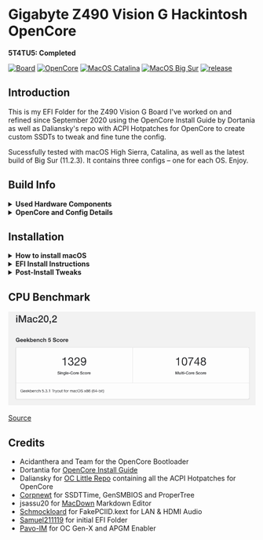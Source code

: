 # Gigabyte Z490 Vision G Hackintosh OpenCore

**5T4TU5: Completed**

[![Board](https://img.shields.io/badge/Gigabyte-Z490_Vision_G-informational.svg)](https://www.gigabyte.com/Motherboard/Z490-VISION-G-rev-1x/support#support-dl-driver)
[![OpenCore](https://img.shields.io/badge/OpenCore-0.6.8-white.svg)](https://github.com/acidanthera/OpenCorePkg/releases/latest)
[![MacOS Catalina](https://img.shields.io/badge/macOS-10.15.7-white.svg)](https://www.apple.com/li/macos/catalina/)
[![MacOS Big Sur](https://img.shields.io/badge/macOS-11.2.3-white.svg)](https://www.apple.com/macos/big-sur/)
[![release](https://img.shields.io/badge/Download-latest-success.svg)](https://github.com/5T33Z0/Gigabyte-Z490-Vision-G-Hackintosh-OpenCore/releases)

## Introduction
This is my EFI Folder for the Z490 Vision G Board I've worked on and refined since September 2020 using the OpenCore Install Guide by Dortania as well as Daliansky's repo with ACPI Hotpatches for OpenCore to create custom SSDTs to tweak and fine tune the config.

Sucessfully tested with macOS High Sierra, Catalina, as well as the latest build of Big Sur (11.2.3). It contains three configs – one for each OS. Enjoy.

## Build Info

<details>
<summary><strong>Used Hardware Components</strong></summary>

| Component           | Details                                     |
| :------------------ | :------------------------------------------ |
| Mainboard           | Gibabyte Z490 Vision G                      |
| BIOS					  | F20b. F5 or higher is required to disable `CFG Lock`. Otherwise use Kernel Quirk `AppleXcpmCfgLock` to disable CFG Lock via `config.plist`|
| CPU                 | Intel® Core i9 10850K (Codename Comet Lake) |
| RAM                 | 32 GB DDR4 2400 Crucial Basllistix Sport LT |
| iGPU					  | Intel® UHD 630. Configured `headless` for computational tasks only. If you need to drive a display [use this Framebuffer-Patch](https://github.com/5T33Z0/Gigabyte-Z490-Vision-G-Hackintosh-OpenCore/blob/main/Intel%20UHD%20630_HDMI_DP_Framebuffer-Patch.plist) instead          |
| GPU                 | Nvidia GeForce 760.oot-args                 |
| Audio               | Realtek® ALC1220-VB (Layout-id: `28`)       |
| Ethernet            | Intel® 2.5GbE LAN chip. Incompatible with macOS High Sierra |
</details>
<details>
<summary><strong>OpenCore and Config Details</strong></summary>

### OpenCore Details
* **Version**: 0.6.8 Nightly (details in config.plist)
* **Compatible macOS**: 10.13.6 (High Sierra), 10.15.7 (Catalina) and 11.2.2 (Big Sur)
* **System Definition:** `iMac20,2` (SMBIOS Infos need to be added with [GenSMBIOS](https://github.com/corpnewt/GenSMBIOS))
* **ACPI Patches:** `SSDT-EC`, `SSDT-AWAC`, `SSDT-EC-USBX`, `SSDT-PLUG`, `SSDT-SBUS-MCHC`, `SSDT-DMAC`, `SSDT-PPMC`, `SSDT-MEM2`
* **OpenCanopy Enabled**: `yes`
* **Iconset**: `modern`
* **Chime**: `no`
* **FileVault**: `no`
* **SecureBootModel**: `j185f` (Set to `Disabled` if system won't boot)
* **USB Ports Mapped:** `yes`. Details [here](https://github.com/5T33Z0/Gigabyte-Z490-Vision-G-Hackintosh-OpenCore/blob/main/USB_Ports.zip?raw=true)
* **car-active-config:** HighSierra: `FF030000`, Catalina: `FF070000`, Big Sur: `67080000`
* **Issues**: High Siera requires SMBIOS `iMac18,3` as well as a Fake CPU-ID in order to boot.

### Note about Kexts
The following Kexts are disabled by default since I don't know which CPU, GPU and Audio/Video Setup you are using:

- `CPUFriend.kext` and `CPUFriendDataProvider.kext` 
	- If you use a different CPU model, create your own DataProvider Kext using [CPUFriendFriend](https://github.com/corpnewt/CPUFriendFriend), replace it and reenable the kext as well as `CPUFriend.kext`)
* `FakePCIID_Intel_HDMI_Audio.kext` – If you use Audio over HDMI, enable this
* `AGPMInjector.kext`disabled, Kext not present. Generate it or delete entry. See Section "Enable AGPM"
</details>

## Installation
<details>
<summary><strong>How to install macOS</strong></summary>

To install macOS, follow the guide provided by [Dortania](https://dortania.github.io/OpenCore-Install-Guide/installer-guide/#creating-the-usb)   
**Useful Tool**: [ANYmacOS](https://www.sl-soft.de/en/anymacos/)
</details>
<details>
<summary><strong>EFI Install Instructions</strong></summary>

1. Download latest EFI Release and unpack it
2. Select the config of your choice (either High Sierra, Catalina or Big Sur) and rename it to `config.plist`
3. Users of AMD Graphics cards should add their required boot-args
4. Create or Copy over SMBIOS Infos for `iMac20,2` or `iMac18,3` (for High Sierra)
5. Copy the EFI Folder on a FAT32 formated USB Stick
6. Reboot from USB Stick
7. Perform NVRAM Reset
8. Start macOS
9. If your System boots, mount your Systems ESP and copy the EFI Folder over to you HDD

</details>
<details>
<summary><strong>Post-Install Tweaks</strong></summary>

### Optimizing CPU Power Management
Use [CPUFriendFriend](https://github.com/corpnewt/CPUFriendFriend) to generate a `CPUFriendDataProvider.kext` to optimize the CPU Power Management of your CPU for a more efficent overall performance. You can [follow this Guide](https://github.com/5T33Z0/Gigabyte-Z490-Vision-G-Hackintosh-OpenCore/blob/main/Optimizing%20CPU%20Power%20Management_de.pdf) to create your own (currently in german, english version will follow soon.)

### Enabling Apple Graphics Power Management (`AGPM`) for dedicated GPUs (Intel and AMD)
- Generate `AGPMInjector.kext` for your GPU using [AGPMInjector](https://github.com/Pavo-IM/AGPMInjector) and 
- Copy it to `EFI\OC\Kexts`
- Enable the entry in the config.plist
- Save and reboot.
- Open [IORegistryExplorer](https://github.com/utopia-team/IORegistryExplorer/releases) and search for`PR00`. If it look like this, CPU Power Management and AGPM are working correctly:

![](https://raw.githubusercontent.com/5T33Z0/Gigabyte-Z490-Vision-G-Hackintosh-OpenCore/main/AGPMEnabler.png)
</details>

## CPU Benchmark
![image](https://raw.githubusercontent.com/5T33Z0/Gigabyte-Z490-Vision-G-Hackintosh-OpenCore/main/BigSur%20Benchmark.png)

[Source](https://browser.geekbench.com/v5/cpu/5386949)

## Credits
* Acidanthera and Team for the OpenCore Bootloader
* Dortantia for [OpenCore Install Guide](https://dortania.github.io/OpenCore-Install-Guide/)
* Daliansky for [OC Little Repo](https://github.com/daliansky/OC-little) containing all the ACPI Hotpatches for OpenCore
* [Corpnewt](https://github.com/corpnewt) for SSDTTime, GenSMBIOS and ProperTree
* jsassu20 for [MacDown](https://macdown.uranusjr.com/) Markdown Editor
* [Schmockloard](https://github.com/SchmockLord/Hackintosh-Intel-i9-10900k-Gigabyte-Z490-Vision-D) for FakePCIID.kext for LAN & HDMI Audio
* [Samuel211119](https://github.com/samuel21119/Intel-i9-10900-Gigabyte-Z490-Vision-G-Hackintosh) for initial EFI Folder
* [Pavo-IM](https://github.com/Pavo-IM/) for OC Gen-X and APGM Enabler
